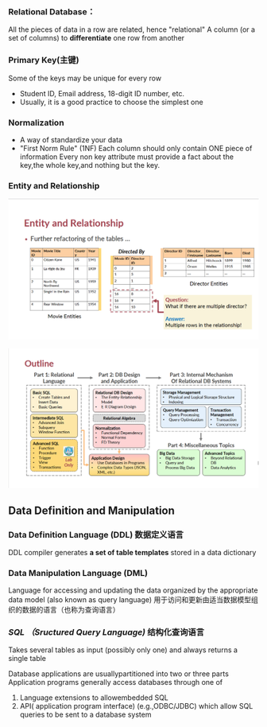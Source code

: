 ### Relational Database：
All the pieces of data in a row are
related, hence "relational"
A column (or a set of columns) to **differentiate** one row from another
### Primary Key(主键)
Some of the keys may be unique for every row
- Student ID, Email address, 18-digit ID number, etc.
- Usually, it is a good practice to choose the simplest one

### Normalization
- A way of standardize your data
- "First Norm Rule" (1NF)
	Each column should only contain ONE piece of information
	Every non key attribute must provide a fact about the key,the whole key,and nothing but the key.

### Entity and Relationship
![Entity and Relationship](../../Pictures/Entity%20and%20Relationship.png)

![outline1](../../Pictures/outline1.png)

## Data Definition and Manipulation
### Data Definition Language (DDL) 数据定义语言
DDL compiler generates **a set of table templates** stored in a data dictionary
### Data Manipulation Language (DML)
Language for accessing and updating the data organized by the appropriate data model (also known as query language)
用于访问和更新由适当数据模型组织的数据的语言（也称为查询语言）

### *SQL （Sructured Query Language)* 结构化查询语言
Takes several tables as input (possibly only one) and always returns a single table

Database applications are usuallypartitioned into two or three parts Application programs generally access databases through one of
1. Language extensions to allowembedded SQL   
2. API( application program interface) (e.g.,ODBC/JDBC) which allow SQL queries to be sent to a database system